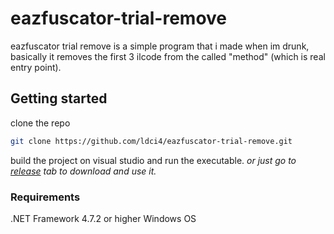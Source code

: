 # eazfuscator-trial-remove
eazfuscator trial remove is a simple program that i made when im drunk, basically it removes the first 3 ilcode from the called "method" (which is real entry point).

## Getting started
clone the repo

```sh
git clone https://github.com/ldci4/eazfuscator-trial-remove.git
```

build the project on visual studio and run the executable.
_or just go to [release](https://github.com/ldci4/eazfuscator-trial-remove/releases/tag/release) tab to download and use it._

### Requirements
.NET Framework 4.7.2 or higher Windows OS

